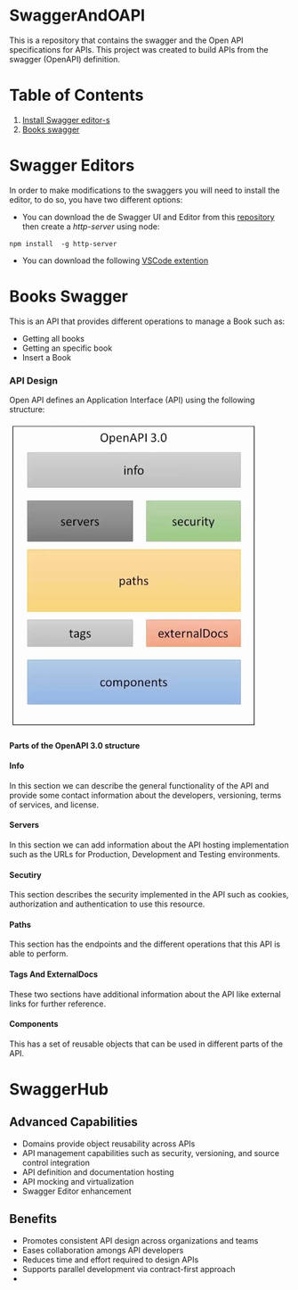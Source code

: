 # SwaggerAndOAPI
This is a repository that contains the swagger and the Open API specifications for APIs. This project was created to build APIs from the swagger (OpenAPI) definition.

# Table of Contents
1. [Install Swagger editor-s](#Swagger-Editors)
2. [Books swagger](#Books-Swagger)

# Swagger Editors
In order to make modifications to the swaggers you will need to install the editor, to do so, you have two different options:
- You can download the de Swagger UI and Editor from this [repository](https://github.com/swagger-api) then create a *http-server* using node:

```console
npm install  -g http-server
```
- You can download the following [VSCode extention](https://marketplace.visualstudio.com/items?itemName=42Crunch.vscode-openapi)

# Books Swagger
This is an API that provides different operations to manage a Book such as:
- Getting all books
- Getting an specific book
- Insert a Book

### API Design
Open API defines an Application Interface (API) using the following structure:

![](./swagger/images/OpenAPI%203.0.png)

#### Parts of the OpenAPI 3.0 structure
#### Info
In this section we can describe the general functionality of the API and provide some contact information about the developers, versioning, terms of services, and license.

#### Servers
In this section we can add information about the API hosting implementation such as the URLs for Production, Development and Testing environments.

#### Secutiry
This section describes the security implemented in the API such as cookies, authorization and authentication to use this resource.

#### Paths
This section has the endpoints and the different operations that this API is able to perform.

#### Tags And ExternalDocs
These two sections have additional information about the API like external links for further reference.

#### Components
This has a set of reusable objects that can be used in different parts of the API.

# SwaggerHub

## Advanced Capabilities
- Domains provide object reusability across APIs
- API management capabilities such as security, versioning, and source control integration
- API definition and documentation hosting
- API mocking and virtualization
- Swagger Editor enhancement

## Benefits
- Promotes consistent API design across organizations and teams
- Eases collaboration amongs API developers
- Reduces time and effort required to design APIs
- Supports parallel development via contract-first approach
- 